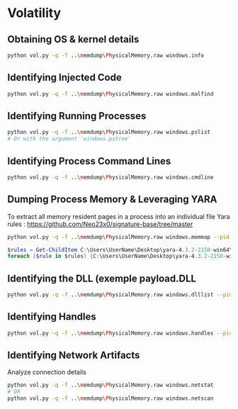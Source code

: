 # Volatility

## Obtaining OS & kernel details
```bash
python vol.py -q -f ..\memdump\PhysicalMemory.raw windows.info
```
## Identifying Injected Code
```bash
python vol.py -q -f ..\memdump\PhysicalMemory.raw windows.malfind
```
## Identifying Running Processes
```bash
python vol.py -q -f ..\memdump\PhysicalMemory.raw windows.pslist
# Or with the argument 'windows.pstree'
```
## Identifying Process Command Lines
```bash
python vol.py -q -f ..\memdump\PhysicalMemory.raw windows.cmdline
```
## Dumping Process Memory & Leveraging YARA
To extract all memory resident pages in a process into an individual file
Yara rules : https://github.com/Neo23x0/signature-base/tree/master
```bash
python vol.py -q -f ..\memdump\PhysicalMemory.raw windows.memmap --pid 4025 --dump
```
```powershell
$rules = Get-ChildItem C:\Users\UserName\Desktop\yara-4.3.2-2150-win64\rules | Select-Object -Property Name
foreach ($rule in $rules) {C:\Users\UserName\Desktop\yara-4.3.2-2150-win64\yara64.exe C:\Users\UserName\Desktop\yara-4.3.2-2150-win64\rules\$($rule.Name) C:\Users\UserName\Desktop\pid.4025.dmp}
```
## Identifying the DLL (exemple payload.DLL
```bash
python vol.py -q -f ..\memdump\PhysicalMemory.raw windows.dlllist --pid 4025
```
## Identifying Handles
```bash
python vol.py -q -f ..\memdump\PhysicalMemory.raw windows.handles --pid 4025
```
## Identifying Network Artifacts
Analyze connection details 
```bash
python vol.py -q -f ..\memdump\PhysicalMemory.raw windows.netstat
# OR
python vol.py -q -f ..\memdump\PhysicalMemory.raw windows.netscan
```



